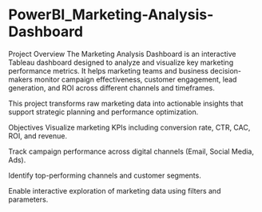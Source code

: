 # PowerBI_Marketing-Analysis-Dashboard


Project Overview
The Marketing Analysis Dashboard is an interactive Tableau dashboard designed to analyze and visualize key marketing performance metrics. It helps marketing teams and business decision-makers monitor campaign effectiveness, customer engagement, lead generation, and ROI across different channels and timeframes.

This project transforms raw marketing data into actionable insights that support strategic planning and performance optimization.


 Objectives
Visualize marketing KPIs including conversion rate, CTR, CAC, ROI, and revenue.

Track campaign performance across digital channels (Email, Social Media, Ads).

Identify top-performing channels and customer segments.

Enable interactive exploration of marketing data using filters and parameters.

